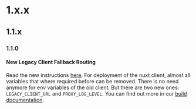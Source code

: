 <!-- insert new version notes at the top -->

<!-- # 2.x.x -->
<!-- # 2.1.0 -->
<!-- # 2.0.1 -->

# 1.x.x

## 1.1.x

### 1.1.0

#### New Legacy Client Fallback Routing

Read the new instructions [here](/1-Tutorials/FallbackRoutingForOldClient.md). For deployment of the nuxt client, almost all variables that where required before can be removed. There is no need anymore for env variables of the old client. But there are two new ones: `LEGACY_CLIENT_URL` and `PROXY_LOG_LEVEL`. You can find out more in our [build documentation](0-GettingStarted/1-Build.md#http://localhost:4002/0-GettingStarted/1-Build.html#environment-variables-runtime).

